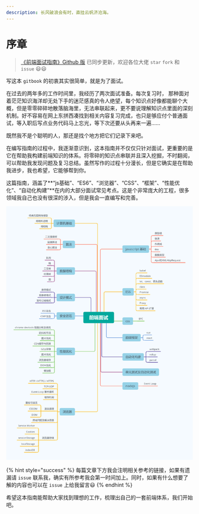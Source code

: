 ```yaml
---
description: 长风破浪会有时，直挂云帆济沧海。
---
```


# 序章

> [《前端面试指南》Github 版](https://github.com/CRONWMMM/gitbook-FrontendInterviewGuide)  已同步更新，欢迎各位大佬 `star` `fork` 和 `issue` 😃😃

写这本 `gitbook` 的初衷其实很简单，就是为了面试。

在过去的两年多的工作时间里，我经历了两次面试准备。每次复习时， 那种面对着茫茫知识海洋却无处下手的迷茫感真的令人绝望，每个知识点好像都能聊个大概，但是零零碎碎地散落脑海里，无法串联起来，更不要说理解知识点里面的深刻机制。好不容易在网上东拼西凑找到相关内容复习完成，也只是够应付个普通面试，等入职后写点业务代码马上忘光，等下次还要从头再来一遍……

既然我不是个聪明的人，那还是找个地方把它们记录下来吧。

在编写指南的过程中，我逐渐意识到，这本指南并不仅仅只针对面试，更重要的是它在帮助我构建前端知识的体系。将零碎的知识点串联并且深入挖掘，不时翻阅，可以帮助我发现问题及复习总结。虽然写作的过程十分漫长，但是它确实是在帮助我进步，我也希望，它能够帮到你。

这篇指南，涵盖了**“js基础”、“ES6”、“浏览器”、“CSS”、“框架”、“性能优化”、“自动化构建”**在内的大部分面试常见考点。这是个非常庞大的工程，很多领域我自己也没有很深的涉入，但是我会一直编写和完善。

![&#x524D;&#x7AEF;&#x9762;&#x8BD5;&#x5BFC;&#x56FE;](.gitbook/assets/qian-duan-mian-shi.png)

{% hint style="success" %}
每篇文章下方我会注明相关参考的链接，如果有遗漏请 `issue` 联系我，确实有所参考我会第一时间加上。同时，如果有什么想要了解的内容也可以在 `issue` 上给我留言😃
{% endhint %}

希望这本指南能帮助大家找到理想的工作，梳理出自己的一套前端体系，我们开始吧。



